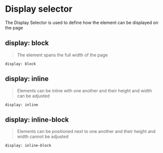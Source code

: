 # Display selector

The Display Selector is used to define how the element can be displayed on the page

## display: block 
> The element spans the full width of the page
```
display: block
```
## display: inline 
> Elements can be inline with one another and their height and width can be adjusted 
```
display: inline
```

## display: inline-block 
> Elements can be positioned next to one another and their height and width cannot be adjusted 
```
display: inline-block
```
